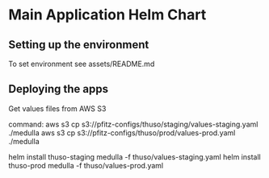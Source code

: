 # Main Application Helm Chart

## Setting up the environment

To set environment see assets/README.md


## Deploying the apps

Get values files from AWS S3

command:
aws s3 cp s3://pfitz-configs/thuso/staging/values-staging.yaml ./medulla
aws s3 cp s3://pfitz-configs/thuso/prod/values-prod.yaml ./medulla

helm install thuso-staging medulla -f thuso/values-staging.yaml
helm install thuso-prod medulla -f thuso/values-prod.yaml